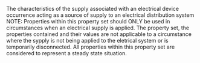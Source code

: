 The characteristics of the supply associated with an electrical device occurrence acting as a source of supply to an electrical distribution system NOTE: Properties within this property set should ONLY be used in circumstances when an electrical supply is applied. The property set, the properties contained and their values are not applicable to a circumstance where the sypply  is not being applied to the eletrical system or is temporarily disconnected. All properties within this property set are considered to represent a steady state situation.
